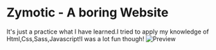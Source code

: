 # Zymotic - A boring Website
It's just a practice what I have learned.I tried to apply my knowledge of Html,Css,Sass,Javascript!I was a lot fun though!
![Preview](assets/image/card.png)

